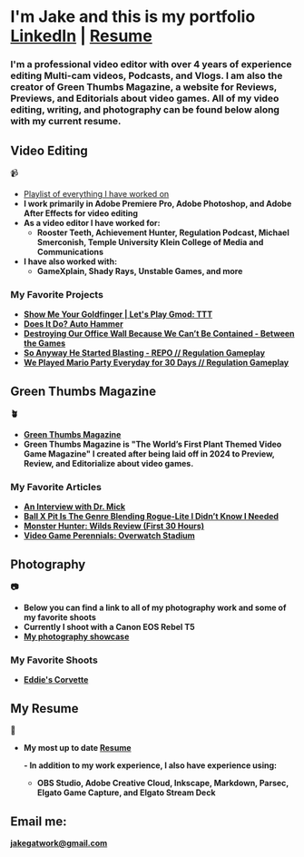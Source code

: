 <h1>I'm Jake and this is my portfolio <br/><a href="https://www.linkedin.com/in/jakegatwork/">LinkedIn</a> | <a href="https://github.com/jakegatwork/Resume/tree/main/">Resume</a></h1>

<h3>I'm a professional video editor with over 4 years of experience editing Multi-cam videos, Podcasts, and Vlogs.  I am also the creator of Green Thumbs Magazine, a website for Reviews, Previews, and Editorials about video games. All of my video editing, writing, and photography can be found below along with my current resume.</h3>

<h2> Video Editing </h2> 📹

- [Playlist of everything I have worked on](https://www.youtube.com/playlist?list=PLae0XHa7XkVSeNrEwWin3kwnWhHJ260jn)
- <b>I work primarily in Adobe Premiere Pro, Adobe Photoshop, and Adobe After Effects for video editing
- <b>As a video editor I have worked for: </b>
  - Rooster Teeth, Achievement Hunter, Regulation Podcast, Michael Smerconish, Temple University Klein College of Media and Communications
- <b>I have also worked with: </b>
  - GameXplain, Shady Rays, Unstable Games, and more  


<h3> My Favorite Projects </h3>

- [Show Me Your Goldfinger | Let's Play Gmod: TTT](https://youtu.be/Ic4gudONkp0?si=CIXRo22W2vMS6yOJ)
- [Does It Do? Auto Hammer](https://youtu.be/C1E8LhrPmi8?si=YCYMRlJvHvrH1Rpt)
- [Destroying Our Office Wall Because We Can’t Be Contained - Between the Games](https://youtu.be/5zpdMuh3sjk?si=ltzkHcZR6_yiOA3W)
- [So Anyway He Started Blasting - REPO // Regulation Gameplay](https://youtu.be/clqr1SR2g_0?si=xKglusVGyxUHGETe)
- [We Played Mario Party Everyday for 30 Days // Regulation Gameplay](https://youtu.be/N4zXl-73tjU?si=GUmEalKosEOG8YSf)


<h2> Green Thumbs Magazine </h2> 🪴

- [Green Thumbs Magazine](https://greenthumbsmag.com/)
- <b>Green Thumbs Magazine is "The World’s First Plant Themed Video Game Magazine" I created after being laid off in 2024 to Preview, Review, and Editorialize about video games. </b>



<h3> My Favorite Articles </h3>

- [An Interview with Dr. Mick](https://greenthumbsmag.com/2025/01/12/an-interview-with-dr-mick/)
- [Ball X Pit Is The Genre Blending Rogue-Lite I Didn’t Know I Needed](https://greenthumbsmag.com/2025/06/13/ball-x-pit-is-the-genre-blending-rogue-lite-i-didnt-know-i-needed/)
- [Monster Hunter: Wilds Review (First 30 Hours)](https://greenthumbsmag.com/2025/03/14/monster-hunter-wilds-review-first-30-hours/)
- [Video Game Perennials: Overwatch Stadium](https://greenthumbsmag.com/2025/05/10/video-game-perennials-overwatch-stadium/)



<h2> Photography </h2> 📷

- <b>Below you can find a link to all of my photography work and some of my favorite shoots </b>
- <b> Currently I shoot with a Canon EOS Rebel T5
-   [My photography showcase](https://github.com/jakegatwork/Photo-Gallery#photo-gallery)


<h3> My Favorite Shoots </h3>

- [Eddie's Corvette](https://imgur.com/a/eddies-1976-corvette-stingray-z5lWNtl)



<h2> My Resume </h2> 📝

- <b>My most up to date [Resume](https://github.com/jakegatwork/Resume/tree/main)</b>

  -<b> In addition to my work experience, I also have experience using: </b>

    - OBS Studio, Adobe Creative Cloud, Inkscape, Markdown, Parsec, Elgato Game Capture, and Elgato Stream Deck


<h2> Email me:</h2>

<b> jakegatwork@gmail.com </b>

<!--

- 🔭 I’m currently working on ...
- 🌱 I’m currently learning ...
- 👯 I’m looking to collaborate on ...
- 🤔 I’m looking for help with ...
- 💬 Ask me about ...
- 📫 How to reach me: ...
- 😄 Pronouns: ...
- ⚡ Fun fact: ...
-->

